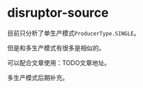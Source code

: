 # disruptor-source

目前只分析了单生产模式`ProducerType.SINGLE`。

但是和多生产模式有很多是相似的。

可以配合文章使用：TODO文章地址。

多生产模式后期补充。




